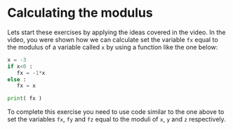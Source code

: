 # Calculating the modulus

Lets start these exercises by applying the ideas covered in the video.  In the video, you were shown how we can calculate set the variable `fx` equal to the modulus of a variable called `x` by using a function like the one below:

```python
x = -3
if x<0 :
   fx = -1*x
else :
   fx = x

print( fx )
```

To complete this exercise you need to use code similar to the one above to set the variables `fx`, `fy` and `fz` equal to the moduli of `x`, `y` and `z` respectively.
